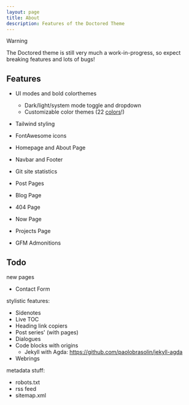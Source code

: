 ```yaml
---
layout: page
title: About
description: Features of the Doctored Theme
---
```


> [!WARNING]
> The Doctored theme is still very much a work-in-progress, so expect breaking features and lots of bugs!

## Features

- UI modes and bold colorthemes
  - Dark/light/system mode toggle and dropdown
  - Customizable color themes (22 [colors](tailwindcss.com/docs/colors)!)

- Tailwind styling
- FontAwesome icons
- Homepage and About Page
- Navbar and Footer
- Git site statistics
- Post Pages
- Blog Page
- 404 Page
- Now Page
- Projects Page
- GFM Admonitions

## Todo

new pages

- Contact Form

stylistic features:

- Sidenotes
- Live TOC
- Heading link copiers
- Post series' (with pages)
- Dialogues
- Code blocks with origins
  - Jekyll with Agda: https://github.com/paolobrasolin/jekyll-agda
- Webrings

metadata stuff:

- robots.txt
- rss feed
- sitemap.xml
